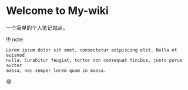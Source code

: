 # Welcome to My-wiki

一个简单的个人笔记站点。

!!! note

    Lorem ipsum dolor sit amet, consectetur adipiscing elit. Nulla et euismod
    nulla. Curabitur feugiat, tortor non consequat finibus, justo purus auctor
    massa, nec semper lorem quam in massa.
:smile: 
<!-- :fontawesome-brands-twitter:{ .twitter } -->
